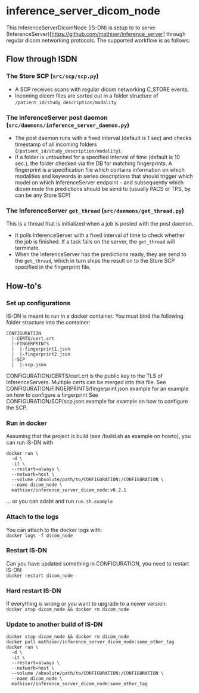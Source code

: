 # inference_server_dicom_node
This InferenceServerDicomNode (IS-DN) is setup to to serve (InferenceServer)[https://github.com/mathiser/inference_server] through regular dicom networking protocols.
The supported workflow is as follows:
## Flow through ISDN
### The Store SCP (`src/scp/scp.py`)
- A SCP receives scans with regular dicom networking C_STORE events. 
- Incoming dicom files are sorted out in a folder structure of `/patient_id/study_description/modality`
### The InferenceServer post daemon (`src/daemons/inference_server_daemon.py`)
- The post daemon runs with a fixed interval (default is 1 sec) and checks timestamp of all incoming folders (`/patient_id/study_description/modality`).
- If a folder is untouched for a specified interval of time (default is 10 sec.), the folder checked via the DB for 
matching fingerprints. A fingerprint is a specification file which contains information on which modalities and keywords
in series descriptions that should trigger which model on which InferenceServer endpoint - and subsequently which dicom 
node the predictions should be send to (usually PACS or TPS, by can be any Store SCP)

### The InferenceServer `get_thread` (`src/daemons/get_thread.py`)
This is a thread that is initialized when a job is posted with the post daemon.
- It polls InferenceServer with a fixed interval of time to check whether the job is finished. If a task fails on the server, the `get_thread` will terminate.
- When the InferenceServer has the predictions ready, they are send to the `get_thread`, which in turn ships the result on to the Store SCP specified in the fingerprint file.

## How-to's
### Set up configurations
IS-DN is meant to run in a docker container. You must bind the following folder structure into the container:
```
CONFIGURATION
  |-CERTS/cert.crt
  |-FINGERPRINTS
  |  |-fingerprint1.json
  |  |-fingerprint2.json
  |-SCP
  |  |-scp.json
```
CONFIGURATION/CERTS/cert.crt is the public key to the TLS of InferenceServers. Multiple certs can be merged into this file.
See CONFIGURATION/FINGERPRINTS/fingerprint.json.example for an example on how to configure a fingerprint
See CONFIGURATION/SCP/scp.json.example for example on how to configure the SCP.

### Run in docker
Assuming that the project is build (see /build.sh as example on howto), you can run IS-DN with 
```shell
docker run \
  -d \
  -it \
  --restart=always \
  --network=host \
  --volume /absolute/path/to/CONFIGURATION:/CONFIGURATION \
  --name dicom_node \
  mathiser/inference_server_dicom_node:v0.2.1
```
... or you can adabt and run `run.sh.example`

### Attach to the logs
You can attach to the docker logs with:  
`docker logs -f dicom_node`

### Restart IS-DN
Can you have updated something in CONFIGURATION, you need to restart IS-DN:  
`docker restart dicom_node`

### Hard restart IS-DN
If everything is wrong or you want to upgrade to a newer version:  
`docker stop dicom_node && docker rm dicom_node`

### Update to another build of IS-DN
```
docker stop dicom_node && docker rm dicom_node
docker pull mathiser/inference_server_dicom_node:some_other_tag
docker run \
  -d \
  -it \
  --restart=always \
  --network=host \
  --volume /absolute/path/to/CONFIGURATION:/CONFIGURATION \
  --name dicom_node \
  mathiser/inference_server_dicom_node:some_other_tag
```

